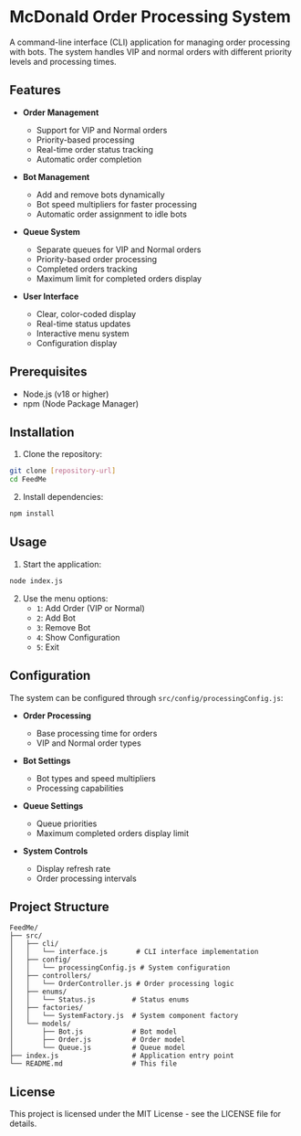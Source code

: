 # McDonald Order Processing System

A command-line interface (CLI) application for managing order processing with bots. The system handles VIP and normal orders with different priority levels and processing times.

## Features

- **Order Management**
  - Support for VIP and Normal orders
  - Priority-based processing
  - Real-time order status tracking
  - Automatic order completion

- **Bot Management**
  - Add and remove bots dynamically
  - Bot speed multipliers for faster processing
  - Automatic order assignment to idle bots

- **Queue System**
  - Separate queues for VIP and Normal orders
  - Priority-based order processing
  - Completed orders tracking
  - Maximum limit for completed orders display

- **User Interface**
  - Clear, color-coded display
  - Real-time status updates
  - Interactive menu system
  - Configuration display

## Prerequisites

- Node.js (v18 or higher)
- npm (Node Package Manager)

## Installation

1. Clone the repository:
```bash
git clone [repository-url]
cd FeedMe
```

2. Install dependencies:
```bash
npm install
```

## Usage

1. Start the application:
```bash
node index.js
```

2. Use the menu options:
   - `1`: Add Order (VIP or Normal)
   - `2`: Add Bot
   - `3`: Remove Bot
   - `4`: Show Configuration
   - `5`: Exit

## Configuration

The system can be configured through `src/config/processingConfig.js`:

- **Order Processing**
  - Base processing time for orders
  - VIP and Normal order types

- **Bot Settings**
  - Bot types and speed multipliers
  - Processing capabilities

- **Queue Settings**
  - Queue priorities
  - Maximum completed orders display limit

- **System Controls**
  - Display refresh rate
  - Order processing intervals

## Project Structure

```
FeedMe/
├── src/
│   ├── cli/
│   │   └── interface.js       # CLI interface implementation
│   ├── config/
│   │   └── processingConfig.js # System configuration
│   ├── controllers/
│   │   └── OrderController.js # Order processing logic
│   ├── enums/
│   │   └── Status.js         # Status enums
│   ├── factories/
│   │   └── SystemFactory.js  # System component factory
│   └── models/
│       ├── Bot.js            # Bot model
│       ├── Order.js          # Order model
│       └── Queue.js          # Queue model
├── index.js                  # Application entry point
└── README.md                 # This file
```

## License

This project is licensed under the MIT License - see the LICENSE file for details. 